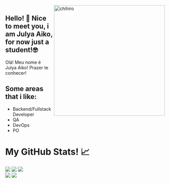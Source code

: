 <img align="right" alt="chihiro" width="350px" src="https://www.gifcen.com/wp-content/uploads/2022/03/hello-kitty-gif-9.gif">

## Hello! 👋 Nice to meet you, i am Julya Aiko, for now just a student!🤓
Olá! Meu nome é Julya Aiko! Prazer te conhecer! 

## Some areas that i like:
* Backend/Fullstack Developer                                                         
* QA                                                              
* DevOps                                                                                            
* PO
  


# My GitHub Stats! 📈
<img src="https://github-readme-stats-git-masterrstaa-rickstaa.vercel.app/api?username=AikoJu&theme=cobalt" />
<img src="https://github-readme-stats.vercel.app/api/top-langs/?username=AikoJu&theme=cobalt" /> <img src="https://github-readme-streak-stats.herokuapp.com/?user=AikoJu&theme=cobalt"/>

	

<div> 
  <a href="https://www.instagram.com/aipo_yoki/" target="_blank"><img src="https://img.shields.io/badge/-Instagram-%23E4405F?style=for-the-badge&logo=instagram&logoColor=white" target="_blank"></a>
  <a href="https://www.linkedin.com/in/julya-aiko-81a764265/" target="_blank"><img src="https://img.shields.io/badge/-LinkedIn-%230077B5?style=for-the-badge&logo=linkedin&logoColor=white" target="_blank"></a> 
</div>
